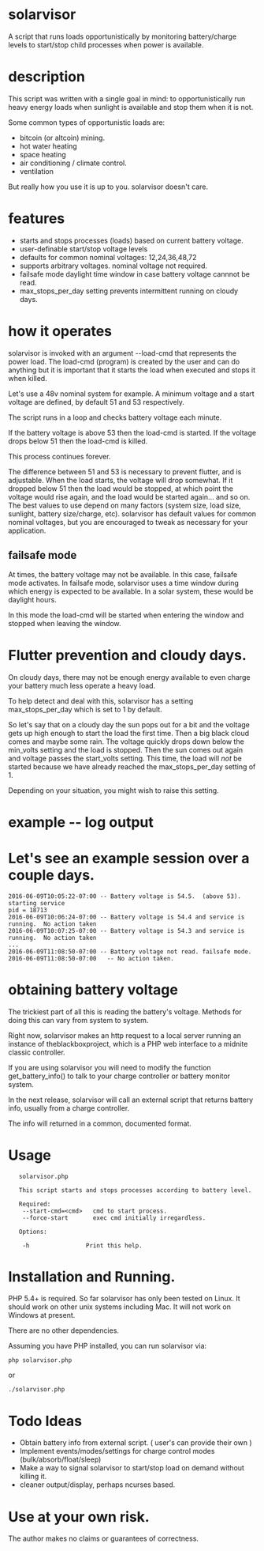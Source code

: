 # solarvisor

A script that runs loads opportunistically by monitoring battery/charge levels
to start/stop child processes when power is available.

# description

This script was written with a single goal in mind: to opportunistically run
heavy energy loads when sunlight is available and stop them when it is not.

Some common types of opportunistic loads are:
  + bitcoin (or altcoin) mining.
  + hot water heating
  + space heating
  + air conditioning / climate control.
  + ventilation
  
But really how you use it is up to you.  solarvisor doesn't care.

# features

* starts and stops processes (loads) based on current battery voltage.
* user-definable start/stop voltage levels
* defaults for common nominal voltages:  12,24,36,48,72
* supports arbitrary voltages.  nominal voltage not required.
* failsafe mode daylight time window in case battery voltage cannnot be read.
* max_stops_per_day setting prevents intermittent running on cloudy days.

# how it operates

solarvisor is invoked with an argument --load-cmd that represents the power
load. The load-cmd (program) is created by the user and can do anything but
it is important that it starts the load when executed and stops it when killed.

Let's use a 48v nominal system for example. A minimum voltage and a start
voltage are defined, by default 51 and 53 respectively.

The script runs in a loop and checks battery voltage each minute.

If the battery voltage is above 53 then the load-cmd is started. If the
voltage drops below 51 then the load-cmd is killed.

This process continues forever.

The difference between 51 and 53 is necessary to prevent flutter, and is
adjustable. When the load starts, the voltage will drop somewhat. If it dropped
below 51 then the load would be stopped, at which point the voltage would rise
again, and the load would be started again... and so on. The best values to use
depend on many factors (system size, load size, sunlight, battery size/charge,
etc). solarvisor has default values for common nominal voltages, but you are
encouraged to tweak as necessary for your application.

## failsafe mode

At times, the battery voltage may not be available.  In this case, failsafe mode
activates. In failsafe mode, solarvisor uses a time window during which energy
is expected to be available. In a solar system, these would be daylight hours.

In this mode the load-cmd will be started when entering the window and
stopped when leaving the window.

# Flutter prevention and cloudy days.

On cloudy days, there may not be enough energy available to even charge your
battery much less operate a heavy load.

To help detect and deal with this, solarvisor has a setting max_stops_per_day which
is set to 1 by default.

So let's say that on a cloudy day the sun pops out for a bit and the voltage
gets up high enough to start the load the first time. Then a big black cloud
comes and maybe some rain. The voltage quickly drops down below the min_volts
setting and the load is stopped. Then the sun comes out again and
voltage passes the start_volts setting. This time, the load will *not* be
started because we have already reached the max_stops_per_day setting of 1.

Depending on your situation, you might wish to raise this setting.

# example -- log output

# Let's see an example session over a couple days.

```
2016-06-09T10:05:22-07:00 -- Battery voltage is 54.5.  (above 53).  starting service
pid = 18713
2016-06-09T10:06:24-07:00 -- Battery voltage is 54.4 and service is running.  No action taken
2016-06-09T10:07:25-07:00 -- Battery voltage is 54.3 and service is running.  No action taken
...
2016-06-09T11:08:50-07:00 -- Battery voltage not read. failsafe mode.
2016-06-09T11:08:50-07:00   -- No action taken.

```

# obtaining battery voltage

The trickiest part of all this is reading the battery's voltage.  Methods for doing
this can vary from system to system.

Right now, solarvisor makes an http request to a local server running an
instance of theblackboxproject, which is a PHP web interface to a midnite
classic controller.

If you are using solarvisor you will need to modify the function
get_battery_info() to talk to your charge controller or battery monitor system.

In the next release, solarvisor will call an external script that returns
battery info, usually from a charge controller.

The info will returned in a common, documented format.


# Usage

```
   solarvisor.php

   This script starts and stops processes according to battery level.

   Required:
    --start-cmd=<cmd>   cmd to start process.
    --force-start       exec cmd initially irregardless.

   Options:

    -h                Print this help.
```


# Installation and Running.

PHP 5.4+ is required. So far solarvisor has only been tested on Linux. It should
work on other unix systems including Mac. It will not work on Windows at
present.

There are no other dependencies.

Assuming you have PHP installed, you can run solarvisor via:

```
php solarvisor.php
```

or

```
./solarvisor.php
```



# Todo Ideas

* Obtain battery info from external script. ( user's can provide their own )
* Implement events/modes/settings for charge control modes (bulk/absorb/float/sleep)
* Make a way to signal solarvisor to start/stop load on demand without killing it.
* cleaner output/display, perhaps ncurses based.


# Use at your own risk.

The author makes no claims or guarantees of correctness.

